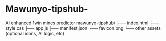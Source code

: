 # Mawunyo-tipshub-
AI enhanced 1win mines predictor
mawunyo-tipshub/
├── index.html
├── style.css
├── app.js
├── manifest.json
├── favicon.png
└── other assets (optional icons, AI logic, etc)

